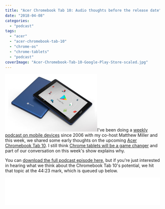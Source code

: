 ```yaml
---
title: "Acer Chromebook Tab 10: Audio thoughts before the release date"
date: "2018-04-08"
categories: 
  - "podcast"
tags: 
  - "acer"
  - "acer-chromebook-tab-10"
  - "chrome-os"
  - "chrome-tablets"
  - "podcast"
coverImage: "Acer-Chromebook-Tab-10-Google-Play-Store-scaled.jpg"
---
```


[![](images/Acer-Chromebook-Tab-10-Google-Play-Store-300x188.jpg)](https://aboutchromebooks.com/wp-content/uploads/2018/04/Acer-Chromebook-Tab-10-Google-Play-Store.jpg)I've been doing a [weekly podcast on mobile devices](http://www.mobiletechroundup.com) since 2006 with my co-host Matthew Miller and this week, we shared some early thoughts on the upcoming [Acer Chromebook Tab 10](https://www.acer.com/ac/en/US/content/series/acerchromebooktab10). I still think [Chrome tablets will be a game changer](https://aboutchromebooks.com/opinion/why-chrome-tablets-will-be-a-game-changer/) and part of our conversation on this week's show explains why.

You can [download the full podcast episode here](http://traffic.libsyn.com/motr/MoTR_428.mp3), but if you're just interested in hearing what we think about the Chromebook Tab 10's potential, we hit that topic at the 44:23 mark, which is queued up below.

<iframe style="border: none;" src="//html5-player.libsyn.com/embed/episode/id/6457056/height/90/theme/custom/autoplay/no/autonext/no/thumbnail/yes/preload/no/no_addthis/no/direction/backward/render-playlist/no/custom-color/87A93A/time-start/00:44:23" width="100%" height="90" scrolling="no" allowfullscreen="allowfullscreen"></iframe>
